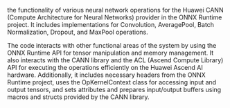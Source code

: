the functionality of various neural network operations for the Huawei CANN (Compute Architecture for Neural Networks) provider in the ONNX Runtime project. It includes implementations for Convolution, AveragePool, Batch Normalization, Dropout, and MaxPool operations.

The code interacts with other functional areas of the system by using the ONNX Runtime API for tensor manipulation and memory management. It also interacts with the CANN library and the ACL (Ascend Compute Library) API for executing the operations efficiently on the Huawei Ascend AI hardware. Additionally, it includes necessary headers from the ONNX Runtime project, uses the OpKernelContext class for accessing input and output tensors, and sets attributes and prepares input/output buffers using macros and structs provided by the CANN library.